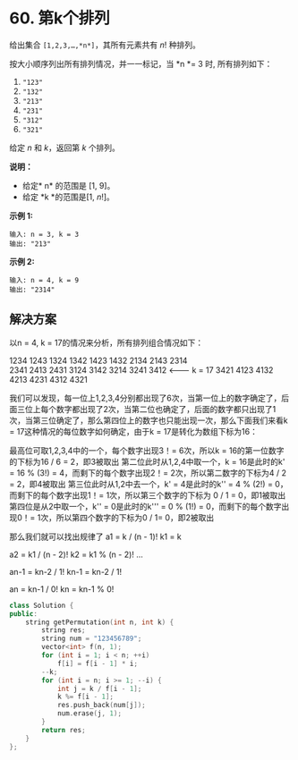 # 60. 第k个排列

给出集合 `[1,2,3,…,*n*]`，其所有元素共有 *n*! 种排列。

按大小顺序列出所有排列情况，并一一标记，当 *n *= 3 时, 所有排列如下：

1. `"123"`
2. `"132"`
3. `"213"`
4. `"231"`
5. `"312"`
6. `"321"`

给定 *n* 和 *k*，返回第 *k* 个排列。

**说明：**

- 给定* n* 的范围是 [1, 9]。
- 给定 *k *的范围是[1,  *n*!]。

**示例 1:**

```
输入: n = 3, k = 3
输出: "213"

```

**示例 2:**

```
输入: n = 4, k = 9
输出: "2314"
```

## 解决方案

以n = 4, k = 17的情况来分析，所有排列组合情况如下：

1234
1243
1324
1342
1423
1432
2134
2143
2314  
2341
2413
2431
3124
3142
3214
3241
3412	<--- k = 17
3421
4123
4132
4213
4231
4312
4321

我们可以发现，每一位上1,2,3,4分别都出现了6次，当第一位上的数字确定了，后面三位上每个数字都出现了2次，当第二位也确定了，后面的数字都只出现了1次，当第三位确定了，那么第四位上的数字也只能出现一次，那么下面我们来看k = 17这种情况的每位数字如何确定，由于k = 17是转化为数组下标为16：

最高位可取1,2,3,4中的一个，每个数字出现3！= 6次，所以k = 16的第一位数字的下标为16 / 6 = 2，即3被取出
第二位此时从1,2,4中取一个，k = 16是此时的k' = 16 % (3!) = 4，而剩下的每个数字出现2！= 2次，所以第二数字的下标为4 / 2 = 2，即4被取出
第三位此时从1,2中去一个，k' = 4是此时的k'' = 4 % (2!) = 0，而剩下的每个数字出现1！= 1次，所以第三个数字的下标为 0 / 1 = 0，即1被取出
第四位是从2中取一个，k'' = 0是此时的k''' = 0 % (1!) = 0，而剩下的每个数字出现0！= 1次，所以第四个数字的下标为0 / 1= 0，即2被取出

那么我们就可以找出规律了
a1 = k / (n - 1)!
k1 = k

a2 = k1 / (n - 2)!
k2 = k1 % (n - 2)!
...

an-1 = kn-2 / 1!
kn-1 = kn-2 / 1!

an = kn-1 / 0!
kn = kn-1 % 0!

```c++
class Solution {
public:
    string getPermutation(int n, int k) {
        string res;
        string num = "123456789";
        vector<int> f(n, 1);
        for (int i = 1; i < n; ++i) 
            f[i] = f[i - 1] * i;
        --k;
        for (int i = n; i >= 1; --i) {
            int j = k / f[i - 1];
            k %= f[i - 1];
            res.push_back(num[j]);
            num.erase(j, 1);
        }
        return res;
    }
};
```

